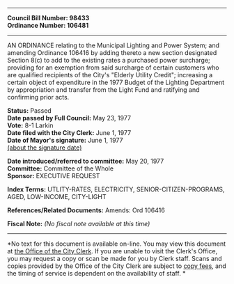 * * * * *  
  
**Council Bill Number: [](#h0)[](#h2)98433**   
**Ordinance Number: 106481**  
  
* * * * *  
  
AN ORDINANCE relating to the Municipal Lighting and Power System; and amending Ordinance 106416 by adding thereto a new section designated Section 8(c) to add to the existing rates a purchased power surcharge; providing for an exemption from said surcharge of certain customers who are qualified recipients of the City's "Elderly Utility Credit"; increasing a certain object of expenditure in the 1977 Budget of the Lighting Department by appropriation and transfer from the Light Fund and ratifying and confirming prior acts.  
  
**Status:** Passed   
**Date passed by Full Council:** May 23, 1977   
**Vote:** 8-1 Larkin   
**Date filed with the City Clerk:** June 1, 1977   
**Date of Mayor's signature:** June 1, 1977   
[(about the signature date)](/~public/approvaldate.htm)   
  
  
**Date introduced/referred to committee:** May 20, 1977   
**Committee:** Committee of the Whole   
**Sponsor:** EXECUTIVE REQUEST   
  
**Index Terms:** UTLITY-RATES, ELECTRICITY, SENIOR-CITIZEN-PROGRAMS, AGED, LOW-INCOME, CITY-LIGHT  
  
**References/Related Documents:** Amends: Ord 106416  
  
**Fiscal Note:** *(No fiscal note available at this time)*  
  
* * * * *  
  
*No text for this document is available on-line. You may view this document at [the Office of the City Clerk](http://www.seattle.gov/leg/clerk/contactUs.htm). If you are unable to visit the Clerk's Office, you may request a copy or scan be made for you by Clerk staff. Scans and copies provided by the Office of the City Clerk are subject to [copy fees](http://clerk.seattle.gov/~public/clerkfees.htm), and the timing of service is dependent on the availability of staff. *  
  
  
